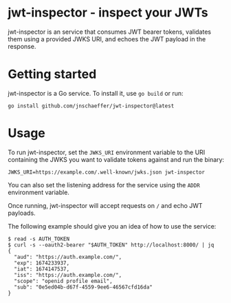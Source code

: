 # jwt-inspector - inspect your JWTs

jwt-inspector is an service that consumes JWT bearer tokens, validates them using a provided JWKS URI, and echoes the JWT payload in the response.

# Getting started

jwt-inspector is a Go service. To install it, use `go build` or run:

```
go install github.com/jnschaeffer/jwt-inspector@latest
```

# Usage

To run jwt-inspector, set the `JWKS_URI` environment variable to the URI containing the JWKS you want to validate tokens against and run the binary:

```
JWKS_URI=https://example.com/.well-known/jwks.json jwt-inspector
```

You can also set the listening address for the service using the `ADDR` environment variable.

Once running, jwt-inspector will accept requests on `/` and echo JWT payloads.

The following example should give you an idea of how to use the service:

```
$ read -s AUTH_TOKEN
$ curl -s --oauth2-bearer "$AUTH_TOKEN" http://localhost:8000/ | jq
{
  "aud": "https://auth.example.com/",
  "exp": 1674233937,
  "iat": 1674147537,
  "iss": "https://auth.example.com/",
  "scope": "openid profile email",
  "sub": "0e5ed04b-d67f-4559-9ee6-46567cfd16da"
}
```

